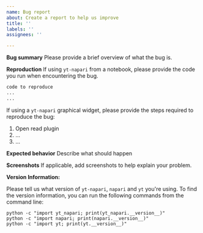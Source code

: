```yaml
---
name: Bug report
about: Create a report to help us improve
title: ''
labels: ''
assignees: ''

---
```


**Bug summary**
Please provide a brief overview of what the bug is.

**Reproduction**
If using `yt-napari` from a notebook, please provide the code you run when encountering the bug. 

```python
code to reproduce 
...
...
```

If using a `yt-napari` graphical widget, please provide the steps required to reproduce the bug:

1. Open read plugin
2. ...
3. ...

**Expected behavior**
Describe what should happen

**Screenshots**
If applicable, add screenshots to help explain your problem.

**Version Information:**

Please tell us what version of `yt-napari`, `napari` and `yt` you're using. To find the version information, you can run the following commands from the command line:

```
python -c "import yt_napari; print(yt_napari.__version__)"
python -c "import napari; print(napari.__version__)"
python -c "import yt; print(yt.__version__)"
```
